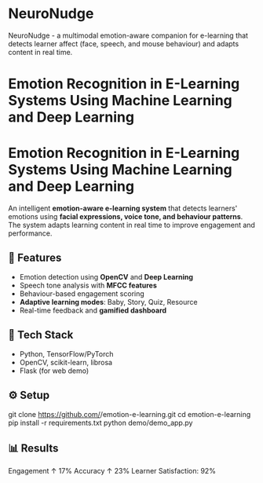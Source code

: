 # NeuroNudge
NeuroNudge - a multimodal emotion-aware companion for e-learning that detects learner affect (face, speech, and mouse behaviour) and adapts content in real time.
# Emotion Recognition in E-Learning Systems Using Machine Learning and Deep Learning


# Emotion Recognition in E-Learning Systems Using Machine Learning and Deep Learning

An intelligent **emotion-aware e-learning system** that detects learners' emotions using **facial expressions, voice tone, and behaviour patterns**. The system adapts learning content in real time to improve engagement and performance.

## 🚀 Features
- Emotion detection using **OpenCV** and **Deep Learning**
- Speech tone analysis with **MFCC features**
- Behaviour-based engagement scoring
- **Adaptive learning modes**: Baby, Story, Quiz, Resource
- Real-time feedback and **gamified dashboard**

## 🧠 Tech Stack
- Python, TensorFlow/PyTorch  
- OpenCV, scikit-learn, librosa  
- Flask (for web demo)

## ⚙️ Setup

git clone https://github.com/<your-username>/emotion-e-learning.git
cd emotion-e-learning
pip install -r requirements.txt
python demo/demo_app.py

## 📊 Results
Engagement ↑ 17%
Accuracy ↑ 23%
Learner Satisfaction: 92%
